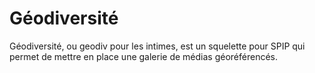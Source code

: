# Géodiversité

Géodiversité, ou geodiv pour les intimes, est un squelette pour SPIP qui permet de mettre en place une galerie de médias géoréférencés.
